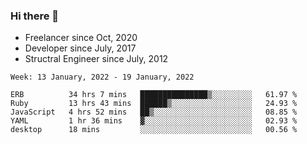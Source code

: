 ### Hi there 👋

- Freelancer since Oct, 2020
- Developer since July, 2017
- Structral Engineer since July, 2012

<!--START_SECTION:waka-->
```text
Week: 13 January, 2022 - 19 January, 2022

ERB          34 hrs 7 mins   ███████████████▒░░░░░░░░░   61.97 % 
Ruby         13 hrs 43 mins  ██████▒░░░░░░░░░░░░░░░░░░   24.93 % 
JavaScript   4 hrs 52 mins   ██▒░░░░░░░░░░░░░░░░░░░░░░   08.85 % 
YAML         1 hr 36 mins    ▓░░░░░░░░░░░░░░░░░░░░░░░░   02.93 % 
desktop      18 mins         ░░░░░░░░░░░░░░░░░░░░░░░░░   00.56 % 
```
<!--END_SECTION:waka-->
